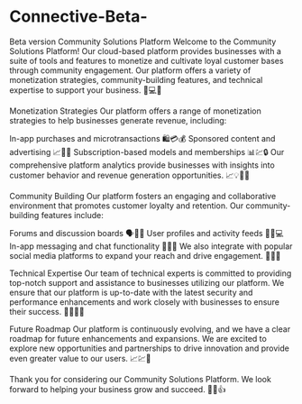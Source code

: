 # Connective-Beta-
Beta version
Community Solutions Platform
Welcome to the Community Solutions Platform! Our cloud-based platform provides businesses with a suite of tools and features to monetize and cultivate loyal customer bases through community engagement. Our platform offers a variety of monetization strategies, community-building features, and technical expertise to support your business. 🤖💻🌐

Monetization Strategies
Our platform offers a range of monetization strategies to help businesses generate revenue, including:

In-app purchases and microtransactions 🛍💳💰
Sponsored content and advertising 📈👥📝
Subscription-based models and memberships 📊💹🔒
Our comprehensive platform analytics provide businesses with insights into customer behavior and revenue generation opportunities. 📈💡👨‍💼

Community Building
Our platform fosters an engaging and collaborative environment that promotes customer loyalty and retention. Our community-building features include:

Forums and discussion boards 🗣💬📝
User profiles and activity feeds 🧑👩💻
In-app messaging and chat functionality 📩👥💬
We also integrate with popular social media platforms to expand your reach and drive engagement. 📲👥🌐

Technical Expertise
Our team of technical experts is committed to providing top-notch support and assistance to businesses utilizing our platform. We ensure that our platform is up-to-date with the latest security and performance enhancements and work closely with businesses to ensure their success. 🔧👨‍💻🌟

Future Roadmap
Our platform is continuously evolving, and we have a clear roadmap for future enhancements and expansions. We are excited to explore new opportunities and partnerships to drive innovation and provide even greater value to our users. 📈💹🚀

Thank you for considering our Community Solutions Platform. We look forward to helping your business grow and succeed. 💪🙌👍
